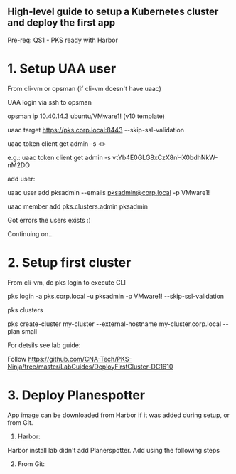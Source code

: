 ## High-level guide to setup a Kubernetes cluster and deploy the first app
Pre-req: QS1 - PKS ready with Harbor

# 1. Setup UAA user

From cli-vm or opsman (if cli-vm doesn't have uaac)

UAA login via ssh to opsman

opsman ip 10.40.14.3 ubuntu/VMware1! (v10 template)

uaac target https://pks.corp.local:8443 --skip-ssl-validation

uaac token client get admin -s <<creds for UAA Admin from Ops Manager>>
  
  e.g.: uaac token client get admin -s vtYb4E0GLG8xCzX8nHX0bdhNkW-nM2DO
  
add user:

uaac user add pksadmin --emails pksadmin@corp.local -p VMware1!

uaac member add pks.clusters.admin pksadmin


Got errors the users exists :)

Continuing on...

# 2. Setup first cluster

From cli-vm, do pks login to execute CLI

pks login -a pks.corp.local -u pksadmin -p VMware1! --skip-ssl-validation

pks clusters

pks create-cluster my-cluster --external-hostname my-cluster.corp.local --plan small

For detsils see lab guide:

Follow https://github.com/CNA-Tech/PKS-Ninja/tree/master/LabGuides/DeployFirstCluster-DC1610

# 3. Deploy Planespotter

App image can be downloaded from Harbor if it was added during setup, or from Git.

1) Harbor:

Harbor install lab didn't add Planerspotter.  Add using the following steps



2) From Git:

